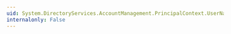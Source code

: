 ```yaml
---
uid: System.DirectoryServices.AccountManagement.PrincipalContext.UserName
internalonly: False
---
```

